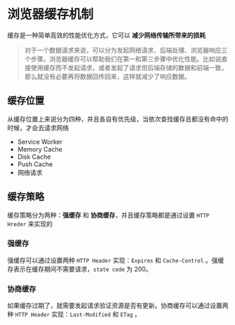 # 浏览器缓存机制
缓存是一种简单高效的性能优化方式，它可以 **减少网络传输所带来的损耗**
> 对于一个数据请求来说，可以分为发起网络请求、后端处理、浏览器响应三个步骤。浏览器缓存可以帮助我们在第一和第三步骤中优化性能。比如说直接使用缓存而不发起请求，或者发起了请求但后端存储的数据和前端一致，那么就没有必要再将数据回传回来，这样就减少了响应数据。

## 缓存位置
从缓存位置上来说分为四种，并且各自有优先级，当依次查找缓存且都没有命中的时候，才会去请求网络
- Service Worker
- Memory Cache
- Disk Cache
- Push Cache
- 网络请求

## 缓存策略
缓存策略分为两种：**强缓存** 和 **协商缓存**，并且缓存策略都是通过设置 `HTTP Hreder` 来实现的

### 强缓存
强缓存可以通过设置两种 `HTTP Header` 实现：`Expires` 和 `Cache-Control` 。强缓存表示在缓存期间不需要请求，`state code` 为 200。

### 协商缓存
如果缓存过期了，就需要发起请求验证资源是否有更新。协商缓存可以通过设置两种 `HTTP Header` 实现：`Last-Modified` 和 `ETag` 。
